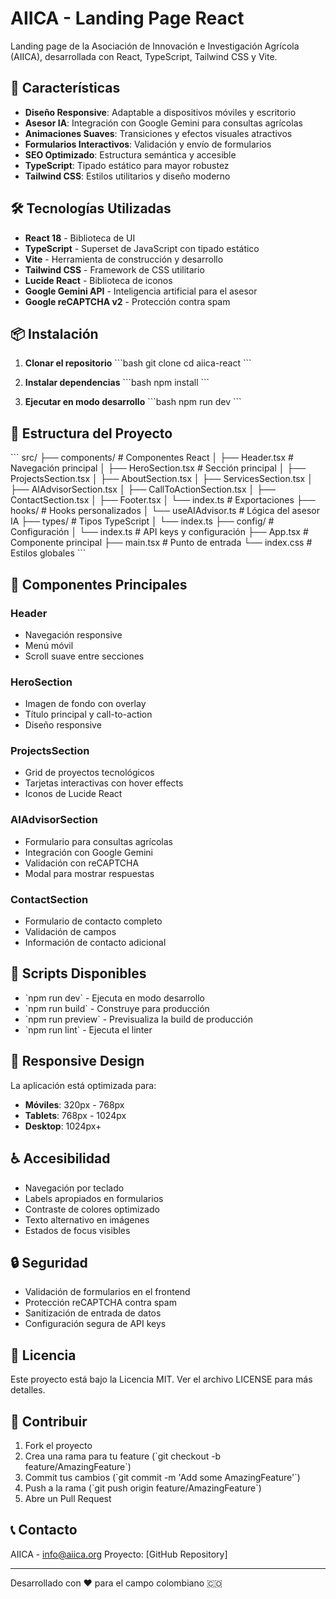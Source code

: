 # AIICA - Landing Page React

Landing page de la Asociación de Innovación e Investigación Agrícola (AIICA), desarrollada con React, TypeScript, Tailwind CSS y Vite.

## 🚀 Características

- **Diseño Responsive**: Adaptable a dispositivos móviles y escritorio
- **Asesor IA**: Integración con Google Gemini para consultas agrícolas
- **Animaciones Suaves**: Transiciones y efectos visuales atractivos
- **Formularios Interactivos**: Validación y envío de formularios
- **SEO Optimizado**: Estructura semántica y accesible
- **TypeScript**: Tipado estático para mayor robustez
- **Tailwind CSS**: Estilos utilitarios y diseño moderno

## 🛠️ Tecnologías Utilizadas

- **React 18** - Biblioteca de UI
- **TypeScript** - Superset de JavaScript con tipado estático
- **Vite** - Herramienta de construcción y desarrollo
- **Tailwind CSS** - Framework de CSS utilitario
- **Lucide React** - Biblioteca de iconos
- **Google Gemini API** - Inteligencia artificial para el asesor
- **Google reCAPTCHA v2** - Protección contra spam

## 📦 Instalación

1. **Clonar el repositorio**
   \`\`\`bash
   git clone <repository-url>
   cd aiica-react
   \`\`\`

2. **Instalar dependencias**
   \`\`\`bash
   npm install
   \`\`\`

3. **Ejecutar en modo desarrollo**
   \`\`\`bash
   npm run dev
   \`\`\`

## 📁 Estructura del Proyecto

\`\`\`
src/
├── components/           # Componentes React
│   ├── Header.tsx       # Navegación principal
│   ├── HeroSection.tsx  # Sección principal
│   ├── ProjectsSection.tsx
│   ├── AboutSection.tsx
│   ├── ServicesSection.tsx
│   ├── AIAdvisorSection.tsx
│   ├── CallToActionSection.tsx
│   ├── ContactSection.tsx
│   ├── Footer.tsx
│   └── index.ts         # Exportaciones
├── hooks/               # Hooks personalizados
│   └── useAIAdvisor.ts  # Lógica del asesor IA
├── types/               # Tipos TypeScript
│   └── index.ts
├── config/              # Configuración
│   └── index.ts         # API keys y configuración
├── App.tsx              # Componente principal
├── main.tsx             # Punto de entrada
└── index.css            # Estilos globales
\`\`\`

## 🎨 Componentes Principales

### Header
- Navegación responsive
- Menú móvil
- Scroll suave entre secciones

### HeroSection
- Imagen de fondo con overlay
- Título principal y call-to-action
- Diseño responsive

### ProjectsSection
- Grid de proyectos tecnológicos
- Tarjetas interactivas con hover effects
- Iconos de Lucide React

### AIAdvisorSection
- Formulario para consultas agrícolas
- Integración con Google Gemini
- Validación con reCAPTCHA
- Modal para mostrar respuestas

### ContactSection
- Formulario de contacto completo
- Validación de campos
- Información de contacto adicional

## 🚀 Scripts Disponibles

- \`npm run dev\` - Ejecuta en modo desarrollo
- \`npm run build\` - Construye para producción
- \`npm run preview\` - Previsualiza la build de producción
- \`npm run lint\` - Ejecuta el linter

## 📱 Responsive Design

La aplicación está optimizada para:
- **Móviles**: 320px - 768px
- **Tablets**: 768px - 1024px
- **Desktop**: 1024px+

## ♿ Accesibilidad

- Navegación por teclado
- Labels apropiados en formularios
- Contraste de colores optimizado
- Texto alternativo en imágenes
- Estados de focus visibles

## 🔒 Seguridad

- Validación de formularios en el frontend
- Protección reCAPTCHA contra spam
- Sanitización de entrada de datos
- Configuración segura de API keys

## 📄 Licencia

Este proyecto está bajo la Licencia MIT. Ver el archivo LICENSE para más detalles.

## 🤝 Contribuir

1. Fork el proyecto
2. Crea una rama para tu feature (\`git checkout -b feature/AmazingFeature\`)
3. Commit tus cambios (\`git commit -m 'Add some AmazingFeature'\`)
4. Push a la rama (\`git push origin feature/AmazingFeature\`)
5. Abre un Pull Request

## 📞 Contacto

AIICA - info@aiica.org
Proyecto: [GitHub Repository]

---

Desarrollado con ❤️ para el campo colombiano 🇨🇴